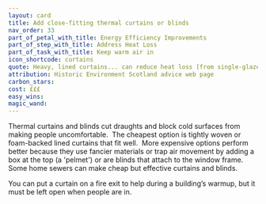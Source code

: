 ```yaml
---
layout: card
title: Add close-fitting thermal curtains or blinds
nav_order: 33
part_of_petal_with_title: Energy Efficiency Improvements
part_of_step_with_title: Address Heat Loss
part_of_task_with_title: Keep warm air in
icon_shortcode: curtains
quote: Heavy, lined curtains... can reduce heat loss [from single-glazed sash windows] by 14%
attribution: Historic Environment Scotland advice web page
carbon_stars: 
cost: £££
easy_wins: 
magic_wand: 
---
```


<p>Thermal curtains and blinds cut draughts and block cold surfaces from making people uncomfortable.  The cheapest option is tightly woven or foam-backed lined curtains that fit well.  More expensive options perform better because they use fancier materials or trap air movement by adding a box at the top (a 'pelmet') or are blinds that attach to the window frame.  Some home sewers can make cheap but effective curtains and blinds.  </p><p> You can put a curtain on a fire exit to help during a building’s warmup, but it must be left open when people are in. </p> 
